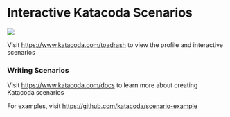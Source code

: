 # Interactive Katacoda Scenarios

[![](http://shields.katacoda.com/katacoda/toadrash/count.svg)](https://www.katacoda.com/toadrash "Get your profile on Katacoda.com")

Visit https://www.katacoda.com/toadrash to view the profile and interactive scenarios

### Writing Scenarios
Visit https://www.katacoda.com/docs to learn more about creating Katacoda scenarios

For examples, visit https://github.com/katacoda/scenario-example
